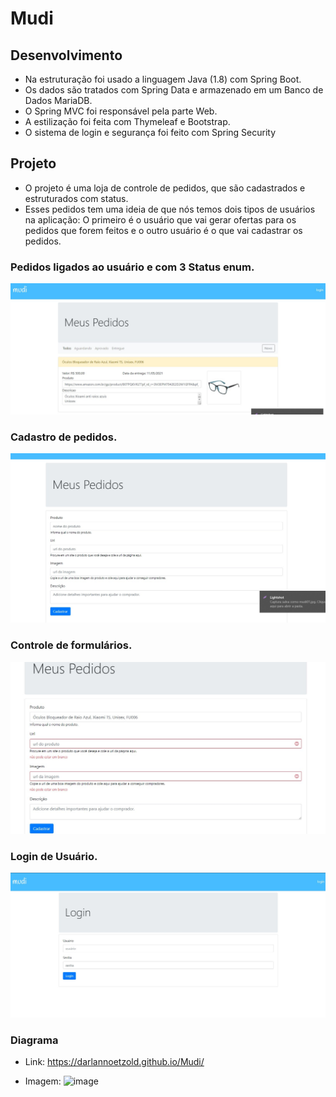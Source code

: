 # Mudi
 
## Desenvolvimento
* Na estruturação foi usado a linguagem Java (1.8) com Spring Boot.
* Os dados são tratados com Spring Data e armazenado em um Banco de Dados MariaDB.
* O Spring MVC foi responsável pela parte Web.
* A estilização foi feita com Thymeleaf e Bootstrap.
* O sistema de login e segurança foi feito com Spring Security

## Projeto
* O projeto é uma loja de controle de pedidos, que são cadastrados e estruturados com status.
* Esses pedidos tem uma ideia de que nós temos dois tipos de usuários na aplicação: O primeiro é o usuário que vai gerar ofertas para os pedidos que forem feitos e o outro usuário é o que vai cadastrar os pedidos.



### Pedidos ligados ao usuário e com 3 Status enum.
<img src="https://github.com/DarlanNoetzold/Mudi/blob/main/mudi01.jpg" />

### Cadastro de pedidos. 
<img src="https://github.com/DarlanNoetzold/Mudi/blob/main/mudi02.jpg" />

### Controle de formulários.
<img src="https://github.com/DarlanNoetzold/Mudi/blob/main/mudi03.jpg" />

### Login de Usuário.
<img src="https://github.com/DarlanNoetzold/Mudi/blob/main/mudi04.jpg" />

### Diagrama
* Link: https://darlannoetzold.github.io/Mudi/

* Imagem:
![image](https://user-images.githubusercontent.com/41628589/120103533-6c9bcd00-c126-11eb-839b-6ea51b55a9d4.png)


